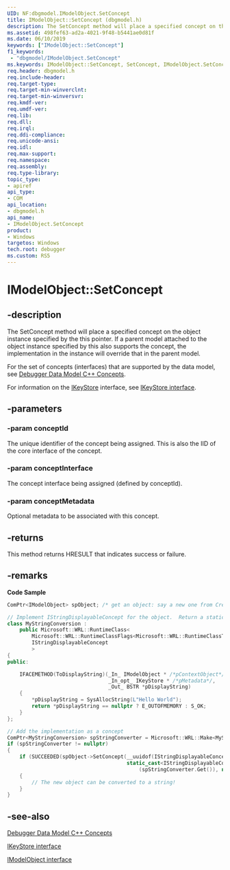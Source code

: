 ```yaml
---
UID: NF:dbgmodel.IModelObject.SetConcept
title: IModelObject::SetConcept (dbgmodel.h)
description: The SetConcept method will place a specified concept on the object instance specified by the this pointer. 
ms.assetid: 498fef63-ad2a-4021-9f48-b5441ae0d81f
ms.date: 06/10/2019
keywords: ["IModelObject::SetConcept"]
f1_keywords:
 - "dbgmodel/IModelObject.SetConcept"
ms.keywords: IModelObject::SetConcept, SetConcept, IModelObject.SetConcept, IModelObject::SetConcept, IModelObject.SetConcept
req.header: dbgmodel.h
req.include-header:
req.target-type:
req.target-min-winverclnt:
req.target-min-winversvr:
req.kmdf-ver:
req.umdf-ver:
req.lib:
req.dll:
req.irql: 
req.ddi-compliance:
req.unicode-ansi:
req.idl:
req.max-support:
req.namespace:
req.assembly:
req.type-library: 
topic_type: 
- apiref
api_type: 
- COM
api_location: 
- dbgmodel.h
api_name: 
- IModelObject.SetConcept
product:
- Windows
targetos: Windows
tech.root: debugger
ms.custom: RS5
---
```


# IModelObject::SetConcept


## -description

The SetConcept method will place a specified concept on the object instance specified by the this pointer. If a parent model attached to the object instance specified by this also supports the concept, the implementation in the instance will override that in the parent model.

For the set of concepts (interfaces) that are supported by the data model, see [Debugger Data Model C++ Concepts](https://docs.microsoft.com/windows-hardware/drivers/debugger/data-model-cpp-concepts).

For information on the [IKeyStore](nn-dbgmodel-ikeystore.md) interface, see [IKeyStore interface](nn-dbgmodel-ikeystore.md).

## -parameters

### -param conceptId
The unique identifier of the concept being assigned. This is also the IID of the core interface of the concept.

### -param conceptInterface
The concept interface being assigned (defined by conceptId).

### -param conceptMetadata
Optional metadata to be associated with this concept.

## -returns
This method returns HRESULT that indicates success or failure.

## -remarks

**Code Sample**

```cpp
ComPtr<IModelObject> spObject; /* get an object: say a new one from CreateSyntheticObject */

// Implement IStringDisplayableConcept for the object.  Return a static "Hello World" string.
class MyStringConversion :
    public Microsoft::WRL::RuntimeClass<
        Microsoft::WRL::RuntimeClassFlags<Microsoft::WRL::RuntimeClassType::ClassicCom>,
        IStringDisplayableConcept
        >
{
public:

    IFACEMETHOD(ToDisplayString)(_In_ IModelObject * /*pContextObject*/, 
                                 _In_opt_ IKeyStore * /*pMetadata*/, 
                                 _Out_ BSTR *pDisplayString)
    {
        *pDisplayString = SysAllocString(L"Hello World");
        return *pDisplayString == nullptr ? E_OUTOFMEMORY : S_OK;
    }
};

// Add the implementation as a concept
ComPtr<MyStringConversion> spStringConverter = Microsoft::WRL::Make<MyStringConversion>();
if (spStringConverter != nullptr)
{
    if (SUCCEEDED(spObject->SetConcept(__uuidof(IStringDisplayableConcept),
                                       static_cast<IStringDisplayableConcept *>
                                           (spStringConverter.Get()), nullptr)))
    {
        // The new object can be converted to a string! 
    }
}
```


## -see-also

[Debugger Data Model C++ Concepts](https://docs.microsoft.com/windows-hardware/drivers/debugger/data-model-cpp-concepts)

[IKeyStore interface](nn-dbgmodel-ikeystore.md)

[IModelObject interface](nn-dbgmodel-imodelobject.md)
